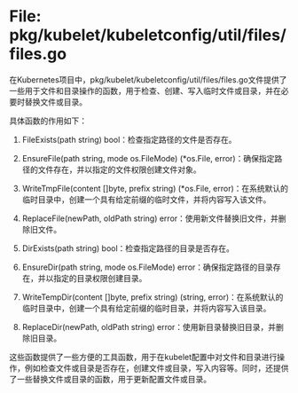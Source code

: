 # File: pkg/kubelet/kubeletconfig/util/files/files.go

在Kubernetes项目中，pkg/kubelet/kubeletconfig/util/files/files.go文件提供了一些用于文件和目录操作的函数，用于检查、创建、写入临时文件或目录，并在必要时替换文件或目录。

具体函数的作用如下：

1. FileExists(path string) bool：检查指定路径的文件是否存在。

2. EnsureFile(path string, mode os.FileMode) (*os.File, error)：确保指定路径的文件存在，并以指定的文件权限创建文件对象。

3. WriteTmpFile(content []byte, prefix string) (*os.File, error)：在系统默认的临时目录中，创建一个具有给定前缀的临时文件，并将内容写入该文件。

4. ReplaceFile(newPath, oldPath string) error：使用新文件替换旧文件，并删除旧文件。

5. DirExists(path string) bool：检查指定路径的目录是否存在。

6. EnsureDir(path string, mode os.FileMode) error：确保指定路径的目录存在，并以指定的目录权限创建目录。

7. WriteTempDir(content []byte, prefix string) (string, error)：在系统默认的临时目录中，创建一个具有给定前缀的临时目录，并将内容写入该目录。

8. ReplaceDir(newPath, oldPath string) error：使用新目录替换旧目录，并删除旧目录。

这些函数提供了一些方便的工具函数，用于在kubelet配置中对文件和目录进行操作，例如检查文件或目录是否存在，创建文件或目录，写入内容等。同时，还提供了一些替换文件或目录的函数，用于更新配置文件或目录。

